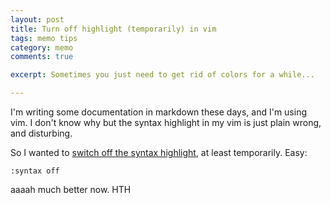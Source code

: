 ```yaml
---
layout: post
title: Turn off highlight (temporarily) in vim
tags: memo tips
category: memo
comments: true

excerpt: Sometimes you just need to get rid of colors for a while...

---
```


I'm writing some documentation in markdown these days, and I'm using vim. I don't know why but the syntax highlight in my vim is just plain wrong, and disturbing.

So I wanted to [switch off the syntax highlight](http://vim.wikia.com/wiki/How_to_turn_off_all_colors), at least temporarily. Easy:

```
:syntax off
```

aaaah much better now.
HTH
